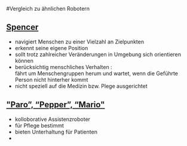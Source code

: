 #Vergleich zu ähnlichen Robotern
## [Spencer](https://phys.org/news/2015-11-robot-passengers-airport.html)
* navigiert Menschen zu einer Vielzahl an Zielpunkten
* erkennt seine eigene Position
* sollt trotz zahlreicher Veränderungen in Umgebung sich orientieren können
* berücksichtig menschliches Verhalten :  
fährt um Menschengruppen herum und wartet, wenn die Geführte Person nicht hinterher kommt
* nicht speziell auf die Medizin bzw. Plege ausgerichtet

## ["Paro”, “Pepper”, “Mario"](https://www.ke-next.de/kollegeroboter/anwendungen/warum-roboter-in-der-pflege-von-demenzkranken-gebraucht-werden-450.html) 
* kolloborative Assistenzroboter
* für Pflege bestimmt
* bieten Unterhaltung für Patienten
* 